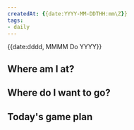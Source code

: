 ```yaml
---
createdAt: {{date:YYYY-MM-DDTHH:mm\Z}}
tags: 
- daily
---
```

{{date:dddd, MMMM Do YYYY}}

## Where am I at?



## Where do I want to go?




## Today's game plan

